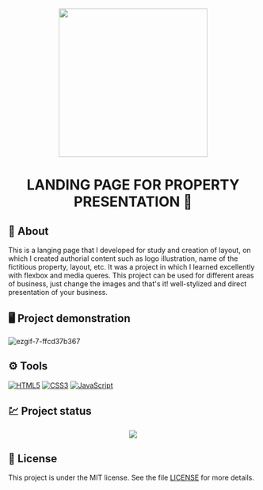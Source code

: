 <h1 align="center">
<img src="https://github.com/MatheusDezes/Projeto-Sierra-Imobiliaria/assets/165702309/141d62b8-54e6-41e9-b2d1-e7f9fb8796fa" width="300px">
</h1>

<h1 align="center">LANDING PAGE FOR PROPERTY PRESENTATION 🏢</h1>

## 📕 About

This is a langing page that I developed for study and creation of layout, on which I created authorial content such as logo illustration, name of the fictitious property, layout, etc. It was a project in which I learned excellently with flexbox and media queres.
This project can be used for different areas of business, just change the images and that's it! well-stylized and direct presentation of your business.

## 🖥️ Project demonstration

![ezgif-7-ffcd37b367](https://github.com/MatheusDezes/Projeto-Sierra-Imobiliaria/assets/165702309/939ab515-411b-42cf-9b23-35772ab1ee8a)

## ⚙️ Tools

[![HTML5](https://img.shields.io/badge/HTML5-E34F26?style=for-the-badge&logo=html5&logoColor=white)](https://pt.wikipedia.org/wiki/HTML5)
[![CSS3](https://img.shields.io/badge/CSS3-1572B6?style=for-the-badge&logo=css3&logoColor=white)](https://pt.wikipedia.org/wiki/Cascading_Style_Sheets)
[![JavaScript](https://img.shields.io/badge/JavaScript-F7DF1E?style=for-the-badge&logo=javascript&logoColor=black)](https://pt.wikipedia.org/wiki/JavaScript)

## 💹 Project status

<p align="center">
<img loading="lazy" src="http://img.shields.io/static/v1?label=STATUS&message=%20CONCLUIDO&color=GREEN&style=for-the-badge"/>
</p>

## 📄 License

This project is under the MIT license. See the file [LICENSE]() for more details.
